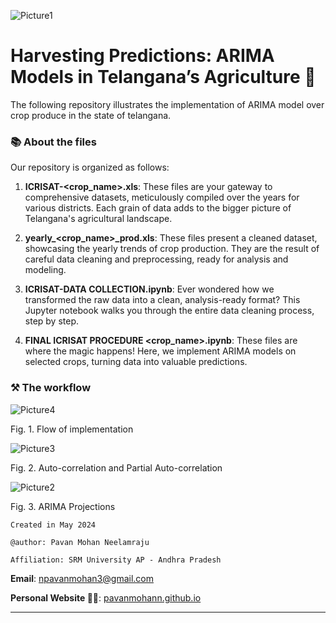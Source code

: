 ![Picture1](https://github.com/PavanMohanN/agri_ts_state/assets/65588614/11658d5e-20d5-43d5-b603-8a18e9945911)

# Harvesting Predictions: ARIMA Models in Telangana’s Agriculture 🌾
The following repository illustrates the implementation of ARIMA model over crop produce in the state of telangana.

### 📚 About the files
Our repository is organized as follows:

1. **ICRISAT-<crop_name>.xls**: These files are your gateway to comprehensive datasets, meticulously compiled over the years for various districts. Each grain of data adds to the bigger picture of Telangana's agricultural landscape.

2. **yearly_<crop_name>_prod.xls**: These files present a cleaned dataset, showcasing the yearly trends of crop production. They are the result of careful data cleaning and preprocessing, ready for analysis and modeling.

3. **ICRISAT-DATA COLLECTION.ipynb**: Ever wondered how we transformed the raw data into a clean, analysis-ready format? This Jupyter notebook walks you through the entire data cleaning process, step by step.

4. **FINAL ICRISAT PROCEDURE <crop_name>.ipynb**: These files are where the magic happens! Here, we implement ARIMA models on selected crops, turning data into valuable predictions.


### ⚒️ The workflow


![Picture4](https://github.com/PavanMohanN/agri_ts_state/assets/65588614/62a81dcc-be06-47dc-ae8c-ce8eaa441b26)


Fig. 1. Flow of implementation


![Picture3](https://github.com/PavanMohanN/agri_ts_state/assets/65588614/1b002035-c124-448c-93ad-ff3683d86318)


Fig. 2. Auto-correlation and Partial Auto-correlation


![Picture2](https://github.com/PavanMohanN/agri_ts_state/assets/65588614/7de4fc4a-4d2e-44ff-bc2b-37494b568c44)


Fig. 3. ARIMA Projections


`Created in May 2024`

`@author: Pavan Mohan Neelamraju`

`Affiliation: SRM University AP - Andhra Pradesh`

**Email**: npavanmohan3@gmail.com

**Personal Website 🔴🔵**: [pavanmohann.github.io](https://pavanmohann.github.io/)


---
